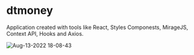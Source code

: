 # dtmoney

Application created with tools like React, Styles Componests, MirageJS, Context API, Hooks and Axios.


![Aug-13-2022 18-08-43](https://user-images.githubusercontent.com/40610119/184510832-eed5ebe2-6007-4748-943c-99e13f88a4d9.gif)
